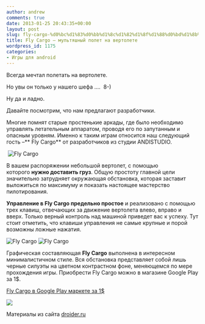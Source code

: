 ```yaml
---
author: andrew
comments: true
date: 2013-01-25 20:43:35+00:00
layout: post
slug: fly-cargo-%d0%bc%d1%83%d0%bb%d1%8c%d1%82%d1%8f%d1%88%d0%bd%d1%8b%d0%b9-%d0%bf%d0%be%d0%bb%d0%b5%d1%82-%d0%bd%d0%b0-%d0%b2%d0%b5%d1%80%d1%82%d0%be%d0%bb%d0%b5%d1%82%d0%b5
title: Fly Cargo – мультяшный полет на вертолете
wordpress_id: 1175
categories:
- Игры для android
---
```


Всегда мечтал полетать на вертолете.





Но увы он только у нашего шефа ....  8-)





Ну да и ладно.





Давайте посмотрим, что нам предлагают разработчики.





Многие помнят старые простенькие аркады, где было необходимо управлять летательным аппаратом, проводя его по запутанным и опасным уровням. Именно к таким играм относится наш следующий гость –** Fly Cargo** от разработчиков из студии ANDISTUDIO.





 ![Fly Cargo](http://droider.ru/wp-content/uploads/2013/01/logo13-640x312.jpg)



<!-- more -->

В вашем распоряжении небольшой вертолет, с помощью которого **нужно доставить груз**. Общую простоту главной цели значительно затрудняет окружающая обстановка, которая заставит выложиться по максимуму и показать настоящее мастерство пилотирования.





**Управление в Fly Cargo предельно простое** и реализовано с помощью трех клавиш, отвечающих за движение вертолета влево, вправо и вверх. Только верный контроль над машиной приведет вас к успеху. Тут стоит отметить, что клавиши управления не самые крупные и порой возможны ложные нажатия.





![Fly Cargo](http://droider.ru/wp-content/uploads/2013/01/128-300x179.jpg)
![Fly Cargo](http://droider.ru/wp-content/uploads/2013/01/226-300x179.jpg)





Графическая составляющая **Fly Cargo** выполнена в интересном минималистичном стиле. Вся обстановка представляет собой лишь черные силуэты на цветном контрастном фоне, меняющемся по мере прохождения игры. Приобрести Fly Cargo можно в магазине Google Play за 1$.





[Fly Cargo в Google Play маркете за 1$](http://droider.ru/goto/http://play.google.com/store/apps/details?id=com.dmitry.flycargo)





![](http://chart.apis.google.com/chart?cht=qr&chs=150x150&chl=market://details?id=com.dmitry.flycargo)





Материалы из сайта [droider.ru](http://droider.ru/post/fly-cargo-multyashnyiy-polet-na-vertolete-25-01-2013/)
